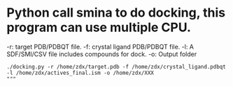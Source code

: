# Python call smina to do docking, this program can use multiple CPU.

-r: target PDB/PDBQT file.
-f: crystal ligand PDB/PDBQT file.
-l: A SDF/SMI/CSV file includes compounds for dock.
-o: Output folder
```
./docking.py -r /home/zdx/target.pdb -f /home/zdx/crystal_ligand.pdbqt -l /home/zdx/actives_final.ism -o /home/zdx/XXX
"""

```
